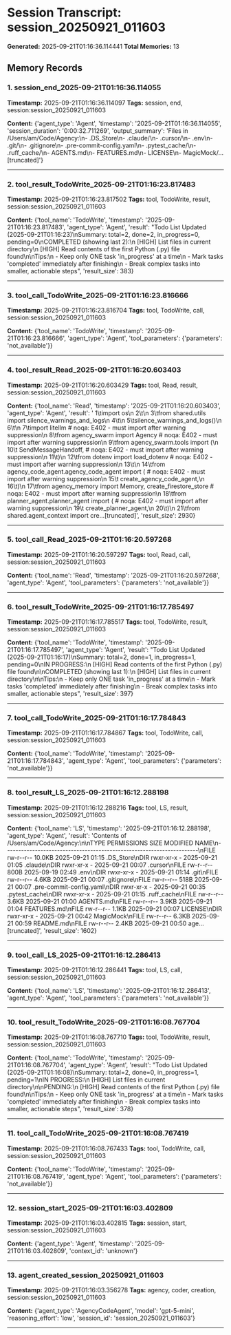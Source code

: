 # Session Transcript: session_20250921_011603

**Generated:** 2025-09-21T01:16:36.114441
**Total Memories:** 13

## Memory Records

### 1. session_end_2025-09-21T01:16:36.114055

**Timestamp:** 2025-09-21T01:16:36.114097
**Tags:** session, end, session:session_20250921_011603

**Content:** {'agent_type': 'Agent', 'timestamp': '2025-09-21T01:16:36.114055', 'session_duration': '0:00:32.711269', 'output_summary': 'Files in /Users/am/Code/Agency:\n- .DS_Store\n- .claude/\n- .cursor/\n- .env\n- .git/\n- .gitignore\n- .pre-commit-config.yaml\n- .pytest_cache/\n- .ruff_cache/\n- AGENTS.md\n- FEATURES.md\n- LICENSE\n- MagicMock/...[truncated]'}

---

### 2. tool_result_TodoWrite_2025-09-21T01:16:23.817483

**Timestamp:** 2025-09-21T01:16:23.817502
**Tags:** tool, TodoWrite, result, session:session_20250921_011603

**Content:** {'tool_name': 'TodoWrite', 'timestamp': '2025-09-21T01:16:23.817483', 'agent_type': 'Agent', 'result': "Todo List Updated (2025-09-21T01:16:23)\nSummary: total=2, done=2, in_progress=0, pending=0\nCOMPLETED (showing last 2):\n  [HIGH] List files in current directory\n  [HIGH] Read contents of the first Python (.py) file found\n\nTips:\n  - Keep only ONE task 'in_progress' at a time\n  - Mark tasks 'completed' immediately after finishing\n  - Break complex tasks into smaller, actionable steps", 'result_size': 383}

---

### 3. tool_call_TodoWrite_2025-09-21T01:16:23.816666

**Timestamp:** 2025-09-21T01:16:23.816704
**Tags:** tool, TodoWrite, call, session:session_20250921_011603

**Content:** {'tool_name': 'TodoWrite', 'timestamp': '2025-09-21T01:16:23.816666', 'agent_type': 'Agent', 'tool_parameters': {'parameters': 'not_available'}}

---

### 4. tool_result_Read_2025-09-21T01:16:20.603403

**Timestamp:** 2025-09-21T01:16:20.603429
**Tags:** tool, Read, result, session:session_20250921_011603

**Content:** {'tool_name': 'Read', 'timestamp': '2025-09-21T01:16:20.603403', 'agent_type': 'Agent', 'result': '     1\timport os\n     2\t\n     3\tfrom shared.utils import silence_warnings_and_logs\n     4\t\n     5\tsilence_warnings_and_logs()\n     6\t\n     7\timport litellm  # noqa: E402 - must import after warning suppression\n     8\tfrom agency_swarm import Agency  # noqa: E402 - must import after warning suppression\n     9\tfrom agency_swarm.tools import (\n    10\t    SendMessageHandoff,  # noqa: E402 - must import after warning suppression\n    11\t)\n    12\tfrom dotenv import load_dotenv  # noqa: E402 - must import after warning suppression\n    13\t\n    14\tfrom agency_code_agent.agency_code_agent import (  # noqa: E402 - must import after warning suppression\n    15\t    create_agency_code_agent,\n    16\t)\n    17\tfrom agency_memory import Memory, create_firestore_store  # noqa: E402 - must import after warning suppression\n    18\tfrom planner_agent.planner_agent import (  # noqa: E402 - must import after warning suppression\n    19\t    create_planner_agent,\n    20\t)\n    21\tfrom shared.agent_context import cre...[truncated]', 'result_size': 2930}

---

### 5. tool_call_Read_2025-09-21T01:16:20.597268

**Timestamp:** 2025-09-21T01:16:20.597297
**Tags:** tool, Read, call, session:session_20250921_011603

**Content:** {'tool_name': 'Read', 'timestamp': '2025-09-21T01:16:20.597268', 'agent_type': 'Agent', 'tool_parameters': {'parameters': 'not_available'}}

---

### 6. tool_result_TodoWrite_2025-09-21T01:16:17.785497

**Timestamp:** 2025-09-21T01:16:17.785517
**Tags:** tool, TodoWrite, result, session:session_20250921_011603

**Content:** {'tool_name': 'TodoWrite', 'timestamp': '2025-09-21T01:16:17.785497', 'agent_type': 'Agent', 'result': "Todo List Updated (2025-09-21T01:16:17)\nSummary: total=2, done=1, in_progress=1, pending=0\nIN PROGRESS:\n  [HIGH] Read contents of the first Python (.py) file found\n\nCOMPLETED (showing last 1):\n  [HIGH] List files in current directory\n\nTips:\n  - Keep only ONE task 'in_progress' at a time\n  - Mark tasks 'completed' immediately after finishing\n  - Break complex tasks into smaller, actionable steps", 'result_size': 397}

---

### 7. tool_call_TodoWrite_2025-09-21T01:16:17.784843

**Timestamp:** 2025-09-21T01:16:17.784867
**Tags:** tool, TodoWrite, call, session:session_20250921_011603

**Content:** {'tool_name': 'TodoWrite', 'timestamp': '2025-09-21T01:16:17.784843', 'agent_type': 'Agent', 'tool_parameters': {'parameters': 'not_available'}}

---

### 8. tool_result_LS_2025-09-21T01:16:12.288198

**Timestamp:** 2025-09-21T01:16:12.288216
**Tags:** tool, LS, result, session:session_20250921_011603

**Content:** {'tool_name': 'LS', 'timestamp': '2025-09-21T01:16:12.288198', 'agent_type': 'Agent', 'result': 'Contents of /Users/am/Code/Agency:\\n\\nTYPE   PERMISSIONS SIZE     MODIFIED         NAME\\n----------------------------------------------------------------------\\nFILE   rw-r--r--   10.0KB   2025-09-21 01:15 .DS_Store\\nDIR    rwxr-xr-x   -        2025-09-21 01:05 .claude\\nDIR    rwxr-xr-x   -        2025-09-21 00:07 .cursor\\nFILE   rw-r--r--   800B     2025-09-19 02:49 .env\\nDIR    rwxr-xr-x   -        2025-09-21 01:14 .git\\nFILE   rw-r--r--   4.6KB    2025-09-21 00:07 .gitignore\\nFILE   rw-r--r--   518B     2025-09-21 00:07 .pre-commit-config.yaml\\nDIR    rwxr-xr-x   -        2025-09-21 00:35 .pytest_cache\\nDIR    rwxr-xr-x   -        2025-09-21 01:15 .ruff_cache\\nFILE   rw-r--r--   3.6KB    2025-09-21 01:00 AGENTS.md\\nFILE   rw-r--r--   3.9KB    2025-09-21 01:04 FEATURES.md\\nFILE   rw-r--r--   1.1KB    2025-09-21 00:07 LICENSE\\nDIR    rwxr-xr-x   -        2025-09-21 00:42 MagicMock\\nFILE   rw-r--r--   6.3KB    2025-09-21 00:59 README.md\\nFILE   rw-r--r--   2.4KB    2025-09-21 00:50 age...[truncated]', 'result_size': 1602}

---

### 9. tool_call_LS_2025-09-21T01:16:12.286413

**Timestamp:** 2025-09-21T01:16:12.286441
**Tags:** tool, LS, call, session:session_20250921_011603

**Content:** {'tool_name': 'LS', 'timestamp': '2025-09-21T01:16:12.286413', 'agent_type': 'Agent', 'tool_parameters': {'parameters': 'not_available'}}

---

### 10. tool_result_TodoWrite_2025-09-21T01:16:08.767704

**Timestamp:** 2025-09-21T01:16:08.767710
**Tags:** tool, TodoWrite, result, session:session_20250921_011603

**Content:** {'tool_name': 'TodoWrite', 'timestamp': '2025-09-21T01:16:08.767704', 'agent_type': 'Agent', 'result': "Todo List Updated (2025-09-21T01:16:08)\nSummary: total=2, done=0, in_progress=1, pending=1\nIN PROGRESS:\n  [HIGH] List files in current directory\n\nPENDING:\n  [HIGH] Read contents of the first Python (.py) file found\n\nTips:\n  - Keep only ONE task 'in_progress' at a time\n  - Mark tasks 'completed' immediately after finishing\n  - Break complex tasks into smaller, actionable steps", 'result_size': 378}

---

### 11. tool_call_TodoWrite_2025-09-21T01:16:08.767419

**Timestamp:** 2025-09-21T01:16:08.767433
**Tags:** tool, TodoWrite, call, session:session_20250921_011603

**Content:** {'tool_name': 'TodoWrite', 'timestamp': '2025-09-21T01:16:08.767419', 'agent_type': 'Agent', 'tool_parameters': {'parameters': 'not_available'}}

---

### 12. session_start_2025-09-21T01:16:03.402809

**Timestamp:** 2025-09-21T01:16:03.402815
**Tags:** session, start, session:session_20250921_011603

**Content:** {'agent_type': 'Agent', 'timestamp': '2025-09-21T01:16:03.402809', 'context_id': 'unknown'}

---

### 13. agent_created_session_20250921_011603

**Timestamp:** 2025-09-21T01:16:03.356278
**Tags:** agency, coder, creation, session:session_20250921_011603

**Content:** {'agent_type': 'AgencyCodeAgent', 'model': 'gpt-5-mini', 'reasoning_effort': 'low', 'session_id': 'session_20250921_011603'}

---

